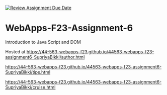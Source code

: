 [![Review Assignment Due Date](https://classroom.github.com/assets/deadline-readme-button-24ddc0f5d75046c5622901739e7c5dd533143b0c8e959d652212380cedb1ea36.svg)](https://classroom.github.com/a/b9NC0g7h)
# WebApps-F23-Assignment-6
Introduction to Java Script and DOM

Hosted at https://44-563-webapps-f23.github.io/44563-webapps-f23-assignment6-SupriyaBikki/author.html

https://44-563-webapps-f23.github.io/44563-webapps-f23-assignment6-SupriyaBikki/tips.html

https://44-563-webapps-f23.github.io/44563-webapps-f23-assignment6-SupriyaBikki/cruise.html
